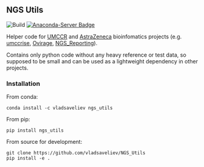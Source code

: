 ## NGS Utils

![Build](https://github.com/vladsaveliev/NGS_Utils/workflows/CI/badge.svg) [![Anaconda-Server Badge](https://anaconda.org/vladsaveliev/ngs_utils/badges/installer/conda.svg)](https://conda.anaconda.org/vladsaveliev/ngs_utils)

Helper code for [UMCCR](https://github.com/umccr) and [AstraZeneca](https://github.com/AstraZeneca-NGS) bioinfomatics projects (e.g. [umccrise](https://github.com/umccr/umccrise), [Ovirage](https://github.com/umccr/ovirage), [NGS_Reporting](https://github.com/AstraZeneca-NGS/Clearup)).

Contains only python code without any heavy reference or test data, so supposed to be small and can be used as a lightweight dependency in other projects.


### Installation

From conda:

```
conda install -c vladsaveliev ngs_utils
```

From pip:

```
pip install ngs_utils
```

From source for development:

```
git clone https://github.com/vladsaveliev/NGS_Utils
pip install -e .
```
